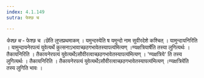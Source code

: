 ```yaml
---
index: 4.1.149
sutra: फेश्छ च

---
```

_फेश्छ च_ - फेश्छ च ।छे॑ति लुप्तप्रथमाकम् । यमुन्दस्येति ष यमुन्दो नाम सुवीरदेशे कश्चित् । यामुन्दायनिरिति । यामुन्दायनेरपत्यं युवेत्यर्थे कुत्सनाऽभावाच्छठगभावेतस्यापत्य॑मित्यण् ।ण्यक्षत्रियार्षे॑ति तस्या लुगित्यर्थः । तैकायनिरिति । तैकायनेरपत्यं युवेत्यर्थेऽसौवीरत्वाच्छठगभावेतस्यापत्य॑मित्यण् । 'ण्यक्षत्रिये' ति तस्य लुगित्यर्थः । तैकायनिरिति । तैकायनेरपत्यं युवेत्यर्थेऽसौवीरत्वाच्छठगभावेतस्यापत्य॑मित्यण् ।ण्यक्षत्रिये॑ति तस्य लुगिति भावः । 